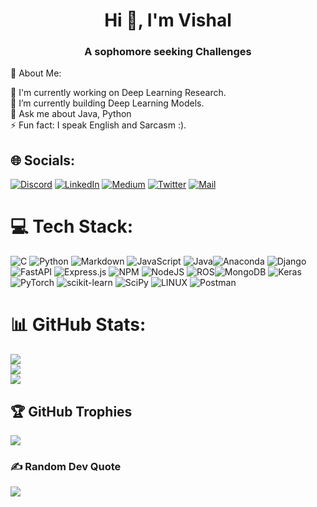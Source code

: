 <h1 align="center">Hi 👋, I'm Vishal</h1>
<h3 align="center">A sophomore seeking Challenges</h3>
💫 About Me:

🔭 I'm currently working on Deep Learning Research.<br>🌱 I’m currently building Deep Learning Models.<br>💬 Ask me about Java, Python<br>⚡ Fun fact: I speak English and Sarcasm :).


## 🌐 Socials:
[![Discord](https://img.shields.io/badge/Discord-%237289DA.svg?logo=discord&logoColor=white)](https://discord.gg/user/Vishal0501#8771) [![LinkedIn](https://img.shields.io/badge/LinkedIn-%230077B5.svg?logo=linkedin&logoColor=white)](https://linkedin.com/in/vishalj0501) [![Medium](https://img.shields.io/badge/Medium-12100E?logo=medium&logoColor=white)](https://medium.com/@Jvishal) [![Twitter](https://img.shields.io/badge/Twitter-%231DA1F2.svg?logo=Twitter&logoColor=white)](https://twitter.com/Vishalj0501) [![Mail](https://img.shields.io/badge/-Mail-green)](mailto:jvishal0501@gmail.com)

# 💻 Tech Stack:
![C](https://img.shields.io/badge/c-%2300599C.svg?style=flat&logo=c&logoColor=white) ![Python](https://img.shields.io/badge/python-3670A0?style=flat&logo=python&logoColor=ffdd54) ![Markdown](https://img.shields.io/badge/markdown-%23000000.svg?style=flat&logo=markdown&logoColor=white) ![JavaScript](https://img.shields.io/badge/javascript-%23323330.svg?style=flat&logo=javascript&logoColor=%23F7DF1E) ![Java](https://img.shields.io/badge/java-%23ED8B00.svg?style=flat&logo=java&logoColor=white)![Anaconda](https://img.shields.io/badge/Anaconda-%2344A833.svg?style=flat&logo=anaconda&logoColor=white) ![Django](https://img.shields.io/badge/django-%23092E20.svg?style=flat&logo=django&logoColor=white) ![FastAPI](https://img.shields.io/badge/FastAPI-005571?style=flat&logo=fastapi) ![Express.js](https://img.shields.io/badge/express.js-%23404d59.svg?style=flat&logo=express&logoColor=%2361DAFB) ![NPM](https://img.shields.io/badge/NPM-%23000000.svg?style=flat&logo=npm&logoColor=white) ![NodeJS](https://img.shields.io/badge/node.js-6DA55F?style=flat&logo=node.js&logoColor=white) ![ROS](https://img.shields.io/badge/ros-%230A0FF9.svg?style=flat&logo=ros&logoColor=white)![MongoDB](https://img.shields.io/badge/MongoDB-%234ea94b.svg?style=flat&logo=mongodb&logoColor=white) ![Keras](https://img.shields.io/badge/Keras-%23D00000.svg?style=flat&logo=Keras&logoColor=white)![PyTorch](https://img.shields.io/badge/PyTorch-%23EE4C2C.svg?style=flat&logo=PyTorch&logoColor=white) ![scikit-learn](https://img.shields.io/badge/scikit--learn-%23F7931E.svg?style=flat&logo=scikit-learn&logoColor=white) ![SciPy](https://img.shields.io/badge/SciPy-%230C55A5.svg?style=flat&logo=scipy&logoColor=%white) ![LINUX](https://img.shields.io/badge/Linux-FCC624?style=flat&logo=linux&logoColor=black) ![Postman](https://img.shields.io/badge/Postman-FF6C37?style=flat&logo=postman&logoColor=white)
# 📊 GitHub Stats:
![](https://github-readme-stats.vercel.app/api?username=vishalj0501&theme=dark&hide_border=true&include_all_commits=false&count_private=false)<br/>
![](https://github-readme-streak-stats.herokuapp.com/?user=vishalj0501&theme=dark&hide_border=true)<br/>
![](https://github-readme-stats.vercel.app/api/top-langs/?username=vishalj0501&theme=dark&hide_border=true&include_all_commits=false&count_private=false&layout=compact)

## 🏆 GitHub Trophies
![](https://github-profile-trophy.vercel.app/?username=vishalj0501&theme=radical&no-frame=false&no-bg=true&margin-w=4)
<!-- 
## 🐦 Latest Tweet
[![](https://gtce.itsvg.in/api?username=Vishalj0501)](https://github.com/VishwaGauravIn/github-twitter-card-embed) -->

### ✍️ Random Dev Quote
![](https://quotes-github-readme.vercel.app/api?type=horizontal&theme=radical)
<!-- 
### 😂 Random Dev Meme 
<img src="https://rm.up.railway.app/" width="512px"/> -->
